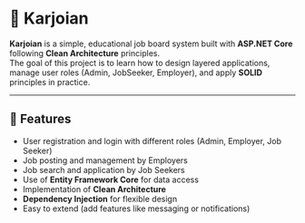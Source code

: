 # 💼 Karjoian

**Karjoian** is a simple, educational job board system built with **ASP.NET Core** following **Clean Architecture** principles.  
The goal of this project is to learn how to design layered applications, manage user roles (Admin, JobSeeker, Employer), and apply **SOLID** principles in practice.

---

## 🧩 Features

- User registration and login with different roles (Admin, Employer, Job Seeker)  
- Job posting and management by Employers  
- Job search and application by Job Seekers  
- Use of **Entity Framework Core** for data access  
- Implementation of **Clean Architecture**  
- **Dependency Injection** for flexible design  
- Easy to extend (add features like messaging or notifications)
